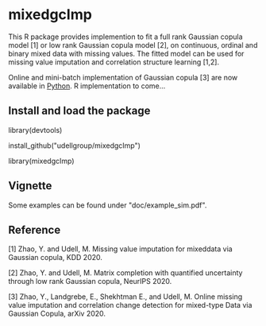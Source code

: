 # mixedgcImp
This R package provides implemention to fit a full rank Gaussian copula model [1] or low rank Gaussian copula model [2], on continuous, ordinal and binary mixed data with missing values. The fitted model can be used for missing value imputation and correlation structure learning [1,2].

Online and mini-batch implementation of Gaussian copula [3] are now available in [Python](https://github.com/udellgroup/online_mixed_gc_imp). R implementation to come...

## Install  and load the package
library(devtools)

install_github("udellgroup/mixedgcImp")

library(mixedgcImp)

## Vignette
Some examples can be found under "doc/example_sim.pdf".

## Reference
[1] Zhao, Y. and Udell, M. Missing value imputation for mixeddata via Gaussian copula, KDD 2020.

[2] Zhao, Y. and Udell, M. Matrix completion with quantified uncertainty through low rank Gaussian copula, NeurIPS 2020.

[3] Zhao, Y., Landgrebe, E., Shekhtman E., and Udell, M. Online missing value imputation and correlation change detection for mixed-type Data via Gaussian Copula, arXiv 2020.
